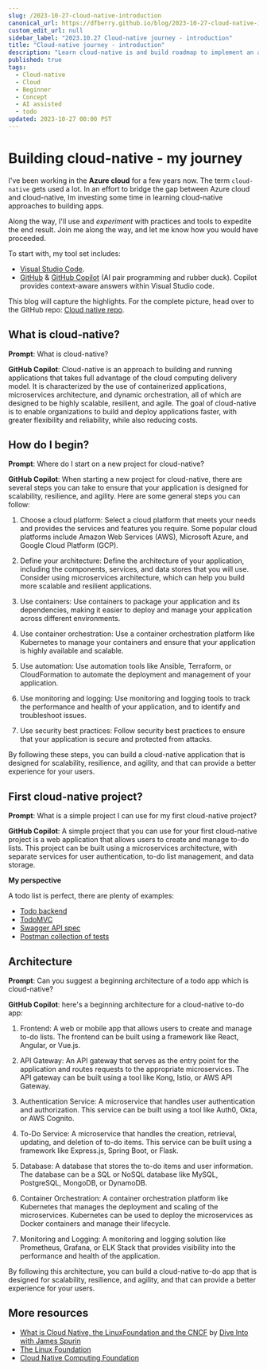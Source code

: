 ```yaml
---
slug: /2023-10-27-cloud-native-introduction
canonical_url: https://dfberry.github.io/blog/2023-10-27-cloud-native-introduction
custom_edit_url: null
sidebar_label: "2023.10.27 Cloud-native journey - introduction"
title: "Cloud-native journey - introduction"
description: "Learn cloud-native is and build roadmap to implement an application for cloud-native."
published: true
tags: 
  - Cloud-native
  - Cloud
  - Beginner
  - Concept
  - AI assisted
  - todo
updated: 2023-10-27 00:00 PST
---
```


# Building cloud-native - my journey

I've been working in the **Azure cloud** for a few years now. The term `cloud-native` gets used a lot. In an effort to bridge the gap between Azure cloud and cloud-native, Im investing some time in learning cloud-native approaches to building apps. 

Along the way, I'll use and _experiment_ with practices and tools to expedite the end result. Join me along the way, and let me know how you would have proceeded. 

To start with, my tool set includes:

* [Visual Studio Code](https://code.visualstudio.com/).
* [GitHub](https://github.com/) & [GitHub Copilot](https://github.com/features/copilot) (AI pair programming and rubber duck). Copilot provides context-aware answers within Visual Studio code. 

This blog will capture the highlights. For the complete picture, head over to the GitHub repo: [Cloud native repo](https://github.com/dfberry/cloud-native-todo).

## What is cloud-native?

**Prompt**: What is cloud-native?

**GitHub Copilot**: Cloud-native is an approach to building and running applications that takes full advantage of the cloud computing delivery model. It is characterized by the use of containerized applications, microservices architecture, and dynamic orchestration, all of which are designed to be highly scalable, resilient, and agile. The goal of cloud-native is to enable organizations to build and deploy applications faster, with greater flexibility and reliability, while also reducing costs.
  
## How do I begin? 

**Prompt**: Where do I start on a new project for cloud-native?

**GitHub Copilot**: When starting a new project for cloud-native, there are several steps you can take to ensure that your application is designed for scalability, resilience, and agility. Here are some general steps you can follow:

  1. Choose a cloud platform: Select a cloud platform that meets your needs and provides the services and features you require. Some popular cloud platforms include Amazon Web Services (AWS), Microsoft Azure, and Google Cloud Platform (GCP).

  2. Define your architecture: Define the architecture of your application, including the components, services, and data stores that you will use. Consider using microservices architecture, which can help you build more scalable and resilient applications.

  3. Use containers: Use containers to package your application and its dependencies, making it easier to deploy and manage your application across different environments.

  4. Use container orchestration: Use a container orchestration platform like Kubernetes to manage your containers and ensure that your application is highly available and scalable.

  5. Use automation: Use automation tools like Ansible, Terraform, or CloudFormation to automate the deployment and management of your application.

  6. Use monitoring and logging: Use monitoring and logging tools to track the performance and health of your application, and to identify and troubleshoot issues.

  7. Use security best practices: Follow security best practices to ensure that your application is secure and protected from attacks.

By following these steps, you can build a cloud-native application that is designed for scalability, resilience, and agility, and that can provide a better experience for your users.

## First cloud-native project? 

**Prompt**: What is a simple project I can use for my first cloud-native project?

**GitHub Copilot**: A simple project that you can use for your first cloud-native project is a web application that allows users to create and manage to-do lists. This project can be built using a microservices architecture, with separate services for user authentication, to-do list management, and data storage.

**My perspective** 

A todo list is perfect, there are plenty of examples: 

* [Todo backend](https://todobackend.com/)
* [TodoMVC](https://todomvc.com/)
* [Swagger API spec](https://github.com/nickfun/learning-guardrail/blob/master/server.yaml)
* [Postman collection of tests](https://github.com/nickfun/learning-guardrail/blob/master/postman-collection.json)

## Architecture

**Prompt**: Can you suggest a beginning architecture of a todo app which is cloud-native?

**GitHub Copilot**: here's a beginning architecture for a cloud-native to-do app:

1. Frontend: A web or mobile app that allows users to create and manage to-do lists. The frontend can be built using a framework like React, Angular, or Vue.js.

2. API Gateway: An API gateway that serves as the entry point for the application and routes requests to the appropriate microservices. The API gateway can be built using a tool like Kong, Istio, or AWS API Gateway.

3. Authentication Service: A microservice that handles user authentication and authorization. This service can be built using a tool like Auth0, Okta, or AWS Cognito.

4. To-Do Service: A microservice that handles the creation, retrieval, updating, and deletion of to-do items. This service can be built using a framework like Express.js, Spring Boot, or Flask.

5. Database: A database that stores the to-do items and user information. The database can be a SQL or NoSQL database like MySQL, PostgreSQL, MongoDB, or DynamoDB.

6. Container Orchestration: A container orchestration platform like Kubernetes that manages the deployment and scaling of the microservices. Kubernetes can be used to deploy the microservices as Docker containers and manage their lifecycle.

7. Monitoring and Logging: A monitoring and logging solution like Prometheus, Grafana, or ELK Stack that provides visibility into the performance and health of the application.

By following this architecture, you can build a cloud-native to-do app that is designed for scalability, resilience, and agility, and that can provide a better experience for your users.


## More resources

* [What is Cloud Native, the LinuxFoundation and the CNCF](https://www.youtube.com/watch?v=z2q0gKL9nQg) by [Dive Into with James Spurin](https://www.youtube.com/@DiveInto)
* [The Linux Foundation](https://www.linuxfoundation.org/)
* [Cloud Native Computing Foundation](https://www.cncf.io/)
